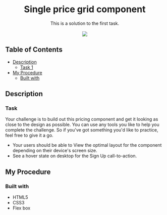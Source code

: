 <h1 align="center">Single price grid component</h1>

<div align="center">
   This is a solution to the first task.
</div>
<br>
<div align="center">
<img src="https://res.cloudinary.com/dz209s6jk/image/upload/q_auto:good,w_900/Challenges/ouvhkqeq9dhokut9payi.jpg"></img>
  <h3>
    </a>
  </h3>
</div>

##  Table of Contents

- [ Description ](#description)
  - [ Task 1 ](#challenge)
- [ My Procedure ](#my-procedure)
  - [ Built with ](#built-with)
  
##  Description

###  Task

Your challenge is to build out this pricing component and get it looking as close to the design as possible. You can use any tools you like to help you complete the challenge. So if you've got something you'd like to practice, feel free to give it a go.

- Your users should be able to View the optimal layout for the component depending on their device's screen size.
- See a hover state on desktop for the Sign Up call-to-action.
##  My Procedure

###  Built with

- HTML5
- CSS3
- Flex box
